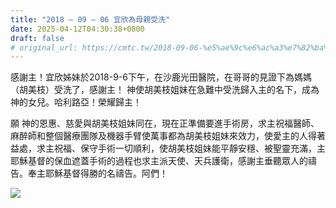 ```yaml
---
title: "2018 – 09 – 06 宜欣為母親受洗"
date: 2025-04-12T04:30:38+0800
draft: false
# original_url: https://cmtc.tw/2018-09-06-%e5%ae%9c%e6%ac%a3%e7%82%ba%e6%af%8d%e8%a6%aa%e5%8f%97%e6%b4%97
---
```



感謝主！宜欣姊妹於2018-9-6下午，在沙鹿光田醫院，在哥哥的見證下為媽媽（胡美枝）受洗了，感謝主！ 神使胡美枝姐妹在急難中受洗歸入主的名下，成為 神的女兒。哈利路亞！榮耀歸主！

願 神的恩惠、慈愛與胡美枝姐妹同在，現在正準備要進手術房，求主祝福醫師、麻醉師和整個醫療團隊及機器手臂使萬事都為胡美枝姐妹來效力，使愛主的人得著益處，求主祝福、保守手術一切順利，使胡美枝姐妹能平靜安穩、被聖靈充滿，主耶穌基督的保血遮蓋手術的過程也求主派天使、天兵護衛，感謝主垂聽眾人的禱告。奉主耶穌基督得勝的名禱告。阿們！

![](/images/宜欣母親受洗.jpg)